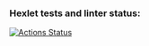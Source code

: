 ### Hexlet tests and linter status:
[![Actions Status](https://github.com/Nikitchov/backend-project-44/workflows/hexlet-check/badge.svg)](https://github.com/Nikitchov/backend-project-44/actions)